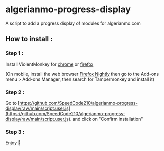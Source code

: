 # algerianmo-progress-display
A script to add a progress display of modules for algerianmo.com

## How to install :

### Step 1 :
Install ViolentMonkey for [chrome](https://chrome.google.com/webstore/detail/violentmonkey/jinjaccalgkegednnccohejagnlnfdag) or [firefox](https://addons.mozilla.org/fr/firefox/addon/violentmonkey/)

(On mobile, install the web browser [Firefox Nightly](https://play.google.com/store/apps/details?id=org.mozilla.fenix&hl=fr&gl=US&pli=1) then go to the Add-ons menu > Add-ons Manager, then search for Tampermonkey and install it)

### Step 2 :
Go to [https://github.com/SpeedCode210/algerianmo-progress-display/raw/main/script.user.js](https://github.com/SpeedCode210/algerianmo-progress-display/raw/main/script.user.js).
and click on "Confirm installation"

### Step 3 :
Enjoy 🎉
